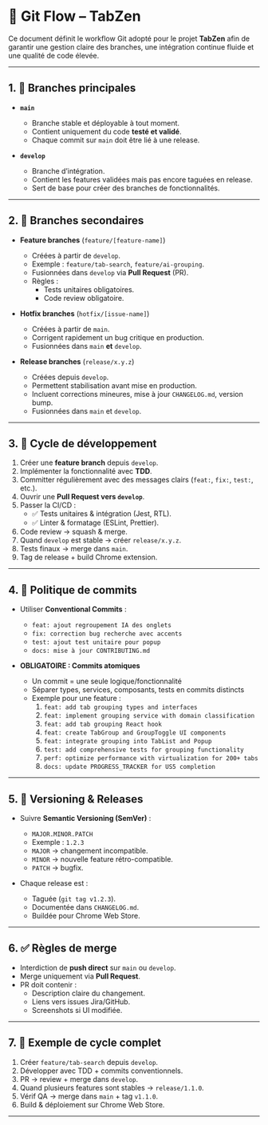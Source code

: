 # 🌳 Git Flow – TabZen

Ce document définit le workflow Git adopté pour le projet **TabZen** afin de garantir une gestion claire des branches, une intégration continue fluide et une qualité de code élevée.

---

## 1. 🌱 Branches principales

- **`main`**
    - Branche stable et déployable à tout moment.
    - Contient uniquement du code **testé et validé**.
    - Chaque commit sur `main` doit être lié à une release.

- **`develop`**
    - Branche d’intégration.
    - Contient les features validées mais pas encore taguées en release.
    - Sert de base pour créer des branches de fonctionnalités.

---

## 2. 🌿 Branches secondaires

- **Feature branches** (`feature/[feature-name]`)
    - Créées à partir de `develop`.
    - Exemple : `feature/tab-search`, `feature/ai-grouping`.
    - Fusionnées dans `develop` via **Pull Request** (PR).
    - Règles :
        - Tests unitaires obligatoires.
        - Code review obligatoire.

- **Hotfix branches** (`hotfix/[issue-name]`)
    - Créées à partir de `main`.
    - Corrigent rapidement un bug critique en production.
    - Fusionnées dans `main` **et** `develop`.

- **Release branches** (`release/x.y.z`)
    - Créées depuis `develop`.
    - Permettent stabilisation avant mise en production.
    - Incluent corrections mineures, mise à jour `CHANGELOG.md`, version bump.
    - Fusionnées dans `main` et `develop`.

---

## 3. 🔄 Cycle de développement

1. Créer une **feature branch** depuis `develop`.
2. Implémenter la fonctionnalité avec **TDD**.
3. Committer régulièrement avec des messages clairs (`feat:`, `fix:`, `test:`, etc.).
4. Ouvrir une **Pull Request vers `develop`**.
5. Passer la CI/CD :
    - ✅ Tests unitaires & intégration (Jest, RTL).
    - ✅ Linter & formatage (ESLint, Prettier).
6. Code review → squash & merge.
7. Quand `develop` est stable → créer `release/x.y.z`.
8. Tests finaux → merge dans `main`.
9. Tag de release + build Chrome extension.

---

## 4. 🧪 Politique de commits

- Utiliser **Conventional Commits** :
    - `feat: ajout regroupement IA des onglets`
    - `fix: correction bug recherche avec accents`
    - `test: ajout test unitaire pour popup`
    - `docs: mise à jour CONTRIBUTING.md`

- **OBLIGATOIRE : Commits atomiques**
    - Un commit = une seule logique/fonctionnalité
    - Séparer types, services, composants, tests en commits distincts
    - Exemple pour une feature :
        1. `feat: add tab grouping types and interfaces`
        2. `feat: implement grouping service with domain classification`
        3. `feat: add tab grouping React hook`
        4. `feat: create TabGroup and GroupToggle UI components`
        5. `feat: integrate grouping into TabList and Popup`
        6. `test: add comprehensive tests for grouping functionality`
        7. `perf: optimize performance with virtualization for 200+ tabs`
        8. `docs: update PROGRESS_TRACKER for US5 completion`

---

## 5. 🚀 Versioning & Releases

- Suivre **Semantic Versioning (SemVer)** :
    - `MAJOR.MINOR.PATCH`
    - Exemple : `1.2.3`
    - `MAJOR` → changement incompatible.
    - `MINOR` → nouvelle feature rétro-compatible.
    - `PATCH` → bugfix.

- Chaque release est :
    - Taguée (`git tag v1.2.3`).
    - Documentée dans `CHANGELOG.md`.
    - Buildée pour Chrome Web Store.

---

## 6. ✅ Règles de merge

- Interdiction de **push direct** sur `main` ou `develop`.
- Merge uniquement via **Pull Request**.
- PR doit contenir :
    - Description claire du changement.
    - Liens vers issues Jira/GitHub.
    - Screenshots si UI modifiée.

---

## 7. 📌 Exemple de cycle complet

1. Créer `feature/tab-search` depuis `develop`.
2. Développer avec TDD + commits conventionnels.
3. PR → review + merge dans `develop`.
4. Quand plusieurs features sont stables → `release/1.1.0`.
5. Vérif QA → merge dans `main` + tag `v1.1.0`.
6. Build & déploiement sur Chrome Web Store.

---

